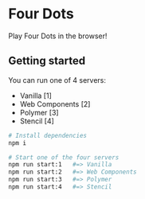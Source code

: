 # Four Dots

Play Four Dots in the browser!

## Getting started

You can run one of 4 servers:

- Vanilla [1]
- Web Components [2]
- Polymer [3]
- Stencil [4]

```bash
# Install dependencies
npm i

# Start one of the four servers
npm run start:1   #=> Vanilla
npm run start:2   #=> Web Components
npm run start:3   #=> Polymer
npm run start:4   #=> Stencil
```
